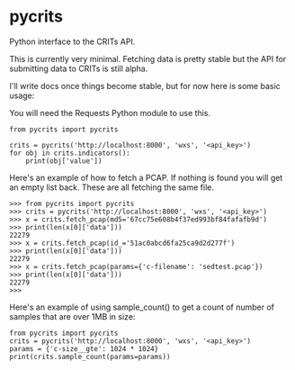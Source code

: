 pycrits
=======

Python interface to the CRITs API.

This is currently very minimal. Fetching data is pretty stable but the API for
submitting data to CRITs is still alpha.

I'll write docs once things become stable, but for now here is some basic
usage:

You will need the Requests Python module to use this.

```
from pycrits import pycrits

crits = pycrits('http://localhost:8000', 'wxs', '<api_key>')
for obj in crits.indicators():
    print(obj['value']) 
```

Here's an example of how to fetch a PCAP. If nothing is found you will
get an empty list back. These are all fetching the same file.

```
>>> from pycrits import pycrits
>>> crits = pycrits('http://localhost:8000', 'wxs', '<api_key>')
>>> x = crits.fetch_pcap(md5='67cc75e608b4f37ed993bf84fafafb9d')
>>> print(len(x[0]['data'])) 
22279
>>> x = crits.fetch_pcap(id_='51ac0abcd6fa25ca9d2d277f')
>>> print(len(x[0]['data'])) 
22279
>>> x = crits.fetch_pcap(params={'c-filename': 'sedtest.pcap'})
>>> print(len(x[0]['data'])) 
22279
>>>
```

Here's an example of using sample_count() to get a count of number of samples
that are over 1MB in size:

```
from pycrits import pycrits
crits = pycrits('http://localhost:8000', 'wxs', '<api_key>')
params = {'c-size__gte': 1024 * 1024}
print(crits.sample_count(params=params)) 
```
